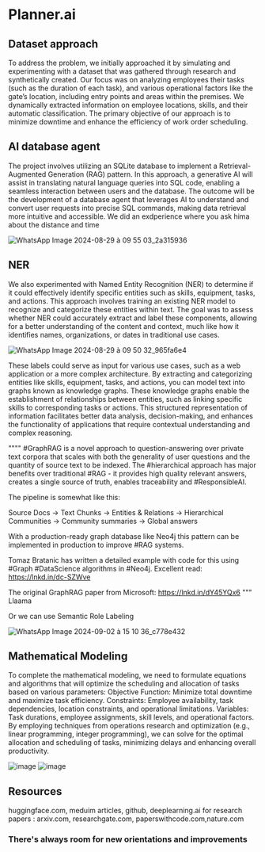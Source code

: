 

# Planner.ai
## Dataset approach
To address the problem, we initially approached it by simulating and experimenting with a dataset that was gathered through research and synthetically created. Our focus was on analyzing employees
their tasks (such as the duration of each task), and various operational factors like the gate’s location, including entry points and areas within the premises.
We dynamically extracted information on employee locations, skills, and their automatic classification.
The primary objective of our approach is to minimize downtime and enhance the efficiency of work order scheduling.


## AI database agent
The project involves utilizing an SQLite database to implement a Retrieval-Augmented Generation (RAG) pattern. In this approach, a generative AI will assist in translating natural language queries into SQL code, enabling a seamless interaction between users and the database. The outcome will be the development of a database agent that leverages AI to understand and convert user requests into precise SQL commands, making data retrieval more intuitive and accessible.
We did an exdperience where you ask hima about the distance and time

![WhatsApp Image 2024-08-29 à 09 55 03_2a315936](https://github.com/user-attachments/assets/d6a8cd54-e87e-49b1-945f-a7f3f7d96b34)

## NER
We also experimented with Named Entity Recognition (NER) to determine if it could effectively identify specific entities such as skills, equipment, tasks, and actions. This approach involves training an existing NER model to recognize and categorize these entities within text. The goal was to assess whether NER could accurately extract and label these components, allowing for a better understanding of the content and context, much like how it identifies names, organizations, or dates in traditional use cases.

![WhatsApp Image 2024-08-29 à 09 50 32_965fa6e4](https://github.com/user-attachments/assets/7a8c65b4-73e0-4299-9db2-4134c41031b9)


These labels could serve as input for various use cases, such as a web application or a more complex architecture. By extracting and categorizing entities like skills, equipment, tasks, and actions, you can model text into graphs known as knowledge graphs. These knowledge graphs enable the establishment of relationships between entities, such as linking specific skills to corresponding tasks or actions. This structured representation of information facilitates better data analysis, decision-making, and enhances the functionality of applications that require contextual understanding and complex reasoning.


"""" #GraphRAG is a novel approach to question-answering over private text corpora that scales with both the generality of user questions and the quantity of source text to be indexed. The #hierarchical approach has major benefits over traditional #RAG - it provides high quality relevant answers, creates a single source of truth, enables traceability and #ResponsibleAI.

The pipeline is somewhat like this:

Source Docs -> Text Chunks -> Entities & Relations -> Hierarchical Communities -> Community summaries -> Global answers

With a production-ready graph database like Neo4j this pattern can be implemented in production to improve #RAG systems.

Tomaz Bratanic has written a detailed example with code for this using #Graph #DataScience algorithms in #Neo4j. Excellent read: https://lnkd.in/dc-SZWve

The original GraphRAG paper from Microsoft: https://lnkd.in/dY45YQx6 """ Llaama

Or we can use Semantic Role Labeling

![WhatsApp Image 2024-09-02 à 15 10 36_c778e432](https://github.com/user-attachments/assets/514b2260-efe9-45f1-bab2-1d4a240959d8)
## Mathematical Modeling
To complete the mathematical modeling, we need to formulate equations and algorithms that will optimize the scheduling and allocation of tasks based on various parameters:
Objective Function: Minimize total downtime and maximize task efficiency.
Constraints: Employee availability, task dependencies, location constraints, and operational limitations.
Variables: Task durations, employee assignments, skill levels, and operational factors.
By employing techniques from operations research and optimization (e.g., linear programming, integer programming), we can solve for the optimal allocation and scheduling of tasks, minimizing delays and enhancing overall productivity.


![image](https://github.com/user-attachments/assets/89da8bba-7b1d-49dc-8b17-3cd31be46fc1)
![image](https://github.com/user-attachments/assets/33c39b49-0225-489e-8f7e-7b011e84f0da)
## Resources
huggingface.com, meduim articles, github, deeplearning.ai 
for research papers : arxiv.com, researchgate.com, paperswithcode.com,nature.com


### There's always room for new orientations and improvements
